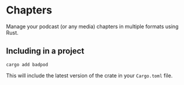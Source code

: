 # Chapters

Manage your podcast (or any media) chapters in multiple formats using Rust.

## Including in a project

```
cargo add badpod
```

This will include the latest version of the crate in your `Cargo.toml` file.
